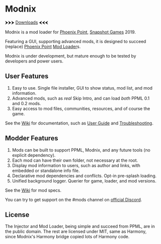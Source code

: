 # Modnix

⮞⮞⮞ [Downloads](https://github.com/Sheep-y/Modnix/releases) ⮜⮜⮜

Modnix is a mod loader for [Phoenix Point](https://phoenixpoint.info/), [Snapshot Games](http://www.snapshotgames.com/) 2019.

Featuring a GUI, supporting advanced mods,
it is designed to succeed (replace) [Phoenix Point](https://github.com/RealityMachina/PhoenixPointModInjector/#readme) [Mod Loader](https://github.com/Ijwu/PhoenixPointModLoader/)s.

Modnix is under development, but mature enough to be tested by developers and power users.

## User Features

1. Easy to use.  Single file installer, GUI to show status, mod list, and mod information.
2. Advanced mods, such as *real* Skip Intro, and can load *both* PPML 0.1 and 0.2 mods.
3. Easy access to mod files, communities, resources, and of course the game.

See the [Wiki](https://github.com/Sheep-y/Modnix/wiki#wiki-wrapper) for documentation,
such as [User Guide](https://github.com/Sheep-y/Modnix/wiki/User-Guide#wiki-wrapper)
and [Troubleshooting](https://github.com/Sheep-y/Modnix/wiki/Troubleshooting-Modnix#wiki-wrapper).

## Modder Features

1. Mods can be built to support PPML, Modnix, and any future tools (no explicit dependency).
2. Each mod can have their own folder, not necessary at the root.
3. Display mod information to users, such as author and links, with embedded or standalone info file.
4. Declarative mod dependencies and conflicts.  Opt-in pre-splash loading.
5. Unified background logger. Querier for game, loader, and mod versions.

See the [Wiki](https://github.com/Sheep-y/Modnix/wiki#wiki-wrapper) for mod specs.

You can try to get support on the #mods channel on [official Discord](https://discordapp.com/invite/phoenixpoint).

## License

The Injector and Mod Loader, being simple and succeed from PPML, are in the public domain.
The rest are licensed under MIT, same as Harmony, since Modnix's Harmony bridge copied lots of Harmony code.